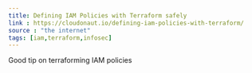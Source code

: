 ```yaml
---
title: Defining IAM Policies with Terraform safely
link : https://cloudonaut.io/defining-iam-policies-with-terraform/
source : "the internet"
tags: [iam,terraform,infosec]
---
```


Good tip on terraforming IAM policies